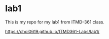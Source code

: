 # lab1
This is my repo for my lab1 from ITMD-361 class.

https://choi0619.github.io/ITMD361-Labs/lab1/
